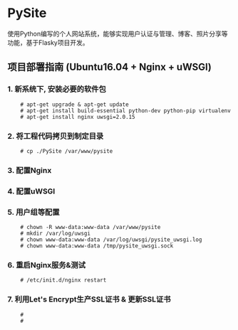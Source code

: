 # PySite
使用Python编写的个人网站系统，能够实现用户认证与管理、博客、照片分享等功能，基于Flasky项目开发。


## 项目部署指南 (Ubuntu16.04 + Nginx + uWSGI)

### 1. 新系统下, 安装必要的软件包
```
    # apt-get upgrade & apt-get update
    # apt-get install build-essential python-dev python-pip virtualenv
    # apt-get install nginx uwsgi=2.0.15
```

### 2. 将工程代码拷贝到制定目录
```
    # cp ./PySite /var/www/pysite
```

### 3. 配置Nginx

### 4. 配置uWSGI

### 5. 用户组等配置
```
    # chown -R www-data:www-data /var/www/pysite
    # mkdir /var/log/uwsgi
    # chown www-data:www-data /var/log/uwsgi/pysite_uwsgi.log
    # chown www-data:www-data /tmp/pysite_uwsgi.sock
```

### 6. 重启Nginx服务&测试
```
    # /etc/init.d/nginx restart
```

### 7. 利用Let's Encrypt生产SSL证书 & 更新SSL证书
```
    #
    #
```
